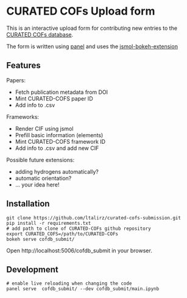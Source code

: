 # CURATED COFs Upload form

This is an interactive upload form for contributing new entries to the [CURATED COFs database](https://github.com/danieleongari/CURATED-COFs).

The form is written using [panel](https://panel.pyviz.org/) and uses the [jsmol-bokeh-extension](https://github.com/ltalirz/jsmol-bokeh-extension)

## Features

Papers:
 * Fetch publication metadata from DOI
 * Mint CURATED-COFS paper ID
 * Add info to .csv

Frameworks:
 * Render CIF using jsmol
 * Prefill basic information (elements)
 * Mint CURATED-COFS framework ID
 * Add info to .csv and add new CIF

Possible future extensions:
 * adding hydrogens automatically?
 * automatic orientation?
 * ... your idea here!

## Installation

```
git clone https://github.com/ltalirz/curated-cofs-submission.git
pip install -r requirements.txt
# add path to clone of CURATED-COFs github repository
export CURATED_COFS=/path/to/CURATED-COFs
bokeh serve cofdb_submit/
```
Open http://localhost:5006/cofdb_submit in your browser.

## Development
```
# enable live reloading when changing the code
panel serve  cofdb_submit/ --dev cofdb_submit/main.ipynb
```
